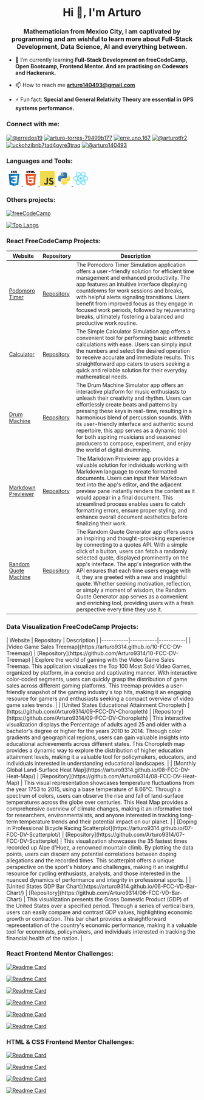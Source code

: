 <h1 align="center">Hi 👋, I'm Arturo</h1>
<h3 align="center">Mathematician from Mexico City, I am captivated by programming and am wishful to learn more about Full-Stack Development, Data Science, AI and everything between.</h3>

- 🌱 I’m currently learning **Full-Stack Development on freeCodeCamp, Open Bootcamp, Frontend Mentor. And am practising on Codewars and Hackerank.**

- 📫 How to reach me **arturo140493@gmail.com**

- ⚡ Fun fact: **Special and General Relativity Theory are essential in GPS systems performance.**

<h3 align="left">Connect with me:</h3>
<p align="left">
<a href="https://twitter.com/@erredos19" target="blank"><img align="center" src="https://raw.githubusercontent.com/rahuldkjain/github-profile-readme-generator/master/src/images/icons/Social/twitter.svg" alt="@erredos19" height="30" width="40" /></a>
<a href="https://linkedin.com/in/arturo-torres-79499b177" target="blank"><img align="center" src="https://raw.githubusercontent.com/rahuldkjain/github-profile-readme-generator/master/src/images/icons/Social/linked-in-alt.svg" alt="arturo-torres-79499b177" height="30" width="40" /></a>
<a href="https://fb.com/erre.uno.167" target="blank"><img align="center" src="https://raw.githubusercontent.com/rahuldkjain/github-profile-readme-generator/master/src/images/icons/Social/facebook.svg" alt="erre.uno.167" height="30" width="40" /></a>
<a href="https://instagram.com/arturotfr2/" target="blank"><img align="center" src="https://raw.githubusercontent.com/rahuldkjain/github-profile-readme-generator/master/src/images/icons/Social/instagram.svg" alt="@arturotfr2" height="30" width="40" /></a>
<a href="https://www.youtube.com/channel/UCkoHZIbNb7TAd4OYre3TraQ" target="blank"><img align="center" src="https://raw.githubusercontent.com/rahuldkjain/github-profile-readme-generator/master/src/images/icons/Social/youtube.svg" alt="uckohzibnb7tad4oyre3traq" height="30" width="40" /></a>
<a href="https://www.hackerrank.com/arturo140493" target="blank"><img align="center" src="https://raw.githubusercontent.com/rahuldkjain/github-profile-readme-generator/master/src/images/icons/Social/hackerrank.svg" alt="@arturo140493" height="30" width="40" /></a>
</p>

<h3 align="left">Languages and Tools:</h3>
<p align="left"> <a href="https://www.w3schools.com/css/" target="_blank" rel="noreferrer"> <img src="https://raw.githubusercontent.com/devicons/devicon/master/icons/css3/css3-original-wordmark.svg" alt="css3" width="40" height="40"/> </a> <a href="https://www.w3.org/html/" target="_blank" rel="noreferrer"> <img src="https://raw.githubusercontent.com/devicons/devicon/master/icons/html5/html5-original-wordmark.svg" alt="html5" width="40" height="40"/> </a> <a href="https://developer.mozilla.org/en-US/docs/Web/JavaScript" target="_blank" rel="noreferrer"> <img src="https://raw.githubusercontent.com/devicons/devicon/master/icons/javascript/javascript-original.svg" alt="javascript" width="40" height="40"/> </a> <a href="https://www.python.org" target="_blank" rel="noreferrer"> <img src="https://raw.githubusercontent.com/devicons/devicon/master/icons/python/python-original.svg" alt="python" width="40" height="40"/> </a> <a href="https://react.dev/" target="_blank" rel="noreferrer"> <img src="https://raw.githubusercontent.com/devicons/devicon/master/icons/react/react-original.svg" alt="sass" width="40" height="40"/> </a> </p>
<h3 aling="left"> Others projects: </h3>
<a href="https://www.freecodecamp.org/Arturo1493" target="_blank" rel="noreferrer"> <img src="https://gists.rawgit.com/Deftwun/e3756a8b518cbb354425/raw/6584db8babd6cbc4ecb35ed36f0d184a506b979e/free-code-camp-logo.svg" alt="freeCodeCamp" width="40" height="40"/> </a> </p>

[![Top Langs](https://github-readme-stats.vercel.app/api/top-langs/?username=arturo9314&layout=compact)](https://github.com/Arturo9314)

<h3 aling="left"> React FreeCodeCamp Projects: </h3>

| Website | Repository | Description |
|-----------|-----------|-----------|
| [Podomoro Timer](https://arturo9314.github.io/PomodoroClock-FCC-05/)    | [Repository](https://github.com/Arturo9314/PomodoroClock-FCC-05)    |   The Pomodoro Timer Simulation application offers a user-friendly solution for efficient time management and enhanced productivity. The app features an intuitive interface displaying countdowns for work sessions and breaks, with helpful alerts signaling transitions. Users benefit from improved focus as they engage in focused work periods, followed by rejuvenating breaks, ultimately fostering a balanced and productive work routine.  |
| [Calculator](https://arturo9314.github.io/Calculator-FCC-04/)   | [Repository](https://github.com/Arturo9314/Calculator-FCC-04)    | The Simple Calculator Simulation app offers a convenient tool for performing basic arithmetic calculations with ease. Users can simply input the numbers and select the desired operation to receive accurate and immediate results. This straightforward app caters to users seeking a quick and reliable solution for their everyday mathematical needs. |
| [Drum Machine](https://arturo9314.github.io/Drum-Machine-FCC-03/)    | [Repository](https://github.com/Arturo9314/Drum-Machine-FCC-03)    | The Drum Machine Simulator app offers an interactive platform for music enthusiasts to unleash their creativity and rhythm. Users can effortlessly create beats and patterns by pressing these keys in real-time, resulting in a harmonious blend of percussion sounds. With its user-friendly interface and authentic sound repertoire, this app serves as a dynamic tool for both aspiring musicians and seasoned producers to compose, experiment, and enjoy the world of digital drumming. |
| [Markdown Previewer](https://arturo9314.github.io/Arturo9314-Markdown-Previewer-FCC-02/)    | [Repository](https://github.com/Arturo9314/Arturo9314-Markdown-Previewer-FCC-02)    | The Markdown Previewer app provides a valuable solution for individuals working with Markdown language to create formatted documents. Users can input their Markdown text into the app's editor, and the adjacent preview pane instantly renders the content as it would appear in a final document. This streamlined process enables users to catch formatting errors, ensure proper styling, and enhance overall document aesthetics before finalizing their work. | 
| [Random Quote Machine](https://arturo9314.github.io/Random-Quote-Machine-FCC/)   | [Repository](https://github.com/Arturo9314/Random-Quote-Machine-FCC)    | The Random Quote Generator app offers users an inspiring and thought-provoking experience by connecting to a quotes API. With a simple click of a button, users can fetch a randomly selected quote, displayed prominently on the app's interface. The app's integration with the API ensures that each time users engage with it, they are greeted with a new and insightful quote. Whether seeking motivation, reflection, or simply a moment of wisdom, the Random Quote Generator app serves as a convenient and enriching tool, providing users with a fresh perspective every time they use it. | 

<h3 aling="left"> Data Visualization FreeCodeCamp Projects: </h3>
| Website | Repository | Description |
|-----------|-----------|-----------|
| [Video Game Sales Treemap](https://arturo9314.github.io/10-FCC-DV-Treemap/) | [Repository](https://github.com/Arturo9314/10-FCC-DV-Treemap) | Explore the world of gaming with the Video Game Sales Treemap. This application visualizes the Top 100 Most Sold Video Games, organized by platform, in a concise and captivating manner. With interactive color-coded segments, users can quickly grasp the distribution of game sales across different gaming platforms. This treemap provides a user-friendly snapshot of the gaming industry's top hits, making it an engaging resource for gamers and enthusiasts seeking a compact overview of video game sales trends. |
| [United States Educational Attainment Choropleth ](https://github.com/Arturo9314/09-FCC-DV-Choropleth) | [Repository](https://github.com/Arturo9314/09-FCC-DV-Choropleth) | This interactive visualization displays the Percentage of adults aged 25 and older with a bachelor's degree or higher for the years 2010 to 2014. Through color gradients and geographical regions, users can gain valuable insights into educational achievements across different states. This Choropleth map provides a dynamic way to explore the distribution of higher education attainment levels, making it a valuable tool for policymakers, educators, and individuals interested in understanding educational landscapes. |
| [Monthly Global Land-Surface Heat Map](https://arturo9314.github.io/08-FCC-DV-Heat-Map/) | [Repository](https://github.com/Arturo9314/08-FCC-DV-Heat-Map) | This visual representation showcases temperature fluctuations from the year 1753 to 2015, using a base temperature of 8.66°C. Through a spectrum of colors, users can observe the rise and fall of land-surface temperatures across the globe over centuries. This Heat Map provides a comprehensive overview of climate changes, making it an informative tool for researchers, environmentalists, and anyone interested in tracking long-term temperature trends and their potential impact on our planet. |
| [Doping in Professional Bicycle Racing Scatterplot](https://arturo9314.github.io/07-FCC-DV-Scatterplot/) | [Repository](https://github.com/Arturo9314/07-FCC-DV-Scatterplot) | This visualization showcases the 35 fastest times recorded up Alpe d'Huez, a renowned mountain climb. By plotting the data points, users can discern any potential correlations between doping allegations and the recorded times. This scatterplot offers a unique perspective on the sport's history and challenges, making it an insightful resource for cycling enthusiasts, analysts, and those interested in the nuanced dynamics of performance and integrity in professional sports. |
| [United States GDP Bar Chart](https://arturo9314.github.io/06-FCC-VD-Bar-Chart/) | [Repository](https://github.com/Arturo9314/06-FCC-VD-Bar-Chart) | This visualization presents the Gross Domestic Product (GDP) of the United States over a specified period. Through a series of vertical bars, users can easily compare and contrast GDP values, highlighting economic growth or contraction. This bar chart provides a straightforward representation of the country's economic performance, making it a valuable tool for economists, policymakers, and individuals interested in tracking the financial health of the nation. |

<h3 aling="left"> React Frontend Mentor Challenges: </h3>

[![Readme Card](https://github-readme-stats.vercel.app/api/pin/?username=Arturo9314&repo=13-FM-Rock-Paper-Scissors
)](https://github.com/Arturo9314/13-FM-Rock-Paper-Scissors
)

[![Readme Card](https://github-readme-stats.vercel.app/api/pin/?username=Arturo9314&repo=12-FM-Space-Tourism
)](https://github.com/Arturo9314/12-FM-Space-Tourism
)

[![Readme Card](https://github-readme-stats.vercel.app/api/pin/?username=Arturo9314&repo=11-FM-Rest-Countries-API)](https://github.com/Arturo9314/11-FM-Rest-Countries-API)

[![Readme Card](https://github-readme-stats.vercel.app/api/pin/?username=Arturo9314&repo=10-FM-Calculator)](https://github.com/Arturo9314/10-FM-Calculator)

[![Readme Card](https://github-readme-stats.vercel.app/api/pin/?username=Arturo9314&repo=09-FM-Age-Calculator)](https://github.com/Arturo9314/09-FM-Age-Calculator)

[![Readme Card](https://github-readme-stats.vercel.app/api/pin/?username=Arturo9314&repo=08-FM-Advice-Generator)](https://github.com/Arturo9314/08-FM-Advice-Generator)

<h3 aling="left"> HTML & CSS Frontend Mentor Challenges: </h3>

[![Readme Card](https://github-readme-stats.vercel.app/api/pin/?username=Arturo9314&repo=07-FM-Easybank-Page)](https://github.com/Arturo9314/07-FM-Easybank-Page)

[![Readme Card](https://github-readme-stats.vercel.app/api/pin/?username=Arturo9314&repo=05-FM-Sunny-Side-Page)](https://github.com/Arturo9314/05-FM-Sunny-Side-Page)

[![Readme Card](https://github-readme-stats.vercel.app/api/pin/?username=Arturo9314&repo=03-FM-NFT-Card-Component-Main)](https://github.com/Arturo9314/03-FM-NFT-Card-Component-Main)

[![Readme Card](https://github-readme-stats.vercel.app/api/pin/?username=Arturo9314&repo=02-FM-Intro-component-with-sign-up-form)](https://github.com/Arturo9314/02-FM-Intro-component-with-sign-up-form)
